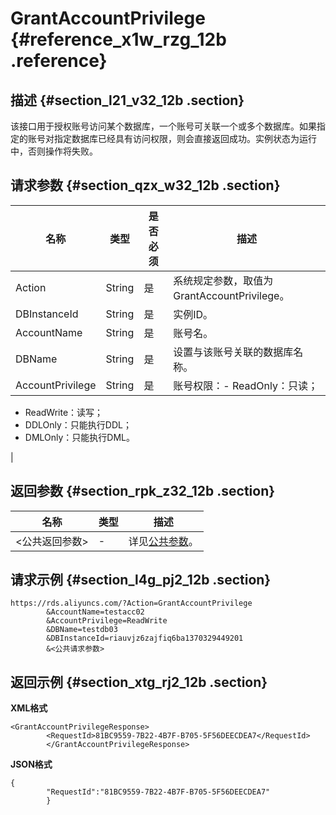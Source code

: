 # GrantAccountPrivilege {#reference_x1w_rzg_12b .reference}

## 描述 {#section_l21_v32_12b .section}

该接口用于授权账号访问某个数据库，一个账号可关联一个或多个数据库。如果指定的账号对指定数据库已经具有访问权限，则会直接返回成功。实例状态为运行中，否则操作将失败。

## 请求参数 {#section_qzx_w32_12b .section}

|名称|类型|是否必须|描述|
|--|--|----|--|
|Action|String|是|系统规定参数，取值为GrantAccountPrivilege。|
|DBInstanceId|String|是|实例ID。|
|AccountName|String|是|账号名。|
|DBName|String|是|设置与该账号关联的数据库名称。|
|AccountPrivilege|String|是|账号权限：-   ReadOnly：只读；
-   ReadWrite：读写；
-   DDLOnly：只能执行DDL；
-   DMLOnly：只能执行DML。

|

## 返回参数 {#section_rpk_z32_12b .section}

|名称|类型|描述|
|--|--|--|
|<公共返回参数\>|-|详见[公共参数](intl.zh-CN/API参考/使用API/公共参数.md#)。|

## 请求示例 {#section_l4g_pj2_12b .section}

```
https://rds.aliyuncs.com/?Action=GrantAccountPrivilege
        &AccountName=testacc02
        &AccountPrivilege=ReadWrite
        &DBName=testdb03
        &DBInstanceId=riauvjz6zajfiq6ba1370329449201
        &<公共请求参数>
```

## 返回示例 {#section_xtg_rj2_12b .section}

**XML格式**

```
<GrantAccountPrivilegeResponse>
        <RequestId>81BC9559-7B22-4B7F-B705-5F56DEECDEA7</RequestId>
        </GrantAccountPrivilegeResponse>
```

**JSON格式**

```
{
        "RequestId":"81BC9559-7B22-4B7F-B705-5F56DEECDEA7"
        }
```

